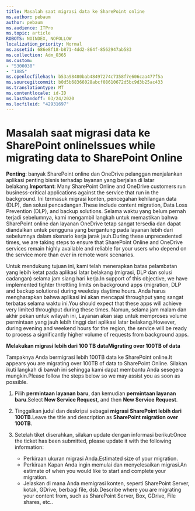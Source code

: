 ```yaml
---
title: Masalah saat migrasi data ke SharePoint online
ms.author: pebaum
author: pebaum
ms.audience: ITPro
ms.topic: article
ROBOTS: NOINDEX, NOFOLLOW
localization_priority: Normal
ms.assetid: 686e8f18-b871-4dd2-864f-8562947ab583
ms.collection: Adm_O365
ms.custom:
- "5300030"
- "1885"
ms.openlocfilehash: b53a98480bab48497274c7358f7e606caa477f5a
ms.sourcegitcommit: b0d5b68366028abcf08610672d5bc9d3b25ac433
ms.translationtype: MT
ms.contentlocale: id-ID
ms.lasthandoff: 03/24/2020
ms.locfileid: "42931697"
---
```

# <a name="issues-while-migrating-data-to-sharepoint-online"></a><span data-ttu-id="b2a4c-102">Masalah saat migrasi data ke SharePoint online</span><span class="sxs-lookup"><span data-stu-id="b2a4c-102">Issues while migrating data to SharePoint Online</span></span>

<span data-ttu-id="b2a4c-103">**Penting**: banyak SharePoint online dan OneDrive pelanggan menjalankan aplikasi penting bisnis terhadap layanan yang berjalan di latar belakang.</span><span class="sxs-lookup"><span data-stu-id="b2a4c-103">**Important**: Many SharePoint Online and OneDrive customers run business-critical applications against the service that run in the background.</span></span> <span data-ttu-id="b2a4c-104">Ini termasuk migrasi konten, pencegahan kehilangan data (DLP), dan solusi pencadangan.</span><span class="sxs-lookup"><span data-stu-id="b2a4c-104">These include content migration, Data Loss Prevention (DLP), and backup solutions.</span></span> <span data-ttu-id="b2a4c-105">Selama waktu yang belum pernah terjadi sebelumnya, kami mengambil langkah untuk memastikan bahwa SharePoint online dan layanan OneDrive tetap sangat tersedia dan dapat diandalkan untuk pengguna yang bergantung pada layanan lebih dari sebelumnya dalam skenario kerja jarak jauh.</span><span class="sxs-lookup"><span data-stu-id="b2a4c-105">During these unprecedented times, we are taking steps to ensure that SharePoint Online and OneDrive services remain highly available and reliable for your users who depend on the service more than ever in remote work scenarios.</span></span>

<span data-ttu-id="b2a4c-106">Untuk mendukung tujuan ini, kami telah menerapkan batas pelambatan yang lebih ketat pada aplikasi latar belakang (migrasi, DLP dan solusi cadangan) selama jam siang hari kerja.</span><span class="sxs-lookup"><span data-stu-id="b2a4c-106">In support of this objective, we have implemented tighter throttling limits on background apps (migration, DLP and backup solutions) during weekday daytime hours.</span></span> <span data-ttu-id="b2a4c-107">Anda harus mengharapkan bahwa aplikasi ini akan mencapai throughput yang sangat terbatas selama waktu ini.</span><span class="sxs-lookup"><span data-stu-id="b2a4c-107">You should expect that these apps will achieve very limited throughput during these times.</span></span> <span data-ttu-id="b2a4c-108">Namun, selama jam malam dan akhir pekan untuk wilayah ini, Layanan akan siap untuk memproses volume permintaan yang jauh lebih tinggi dari aplikasi latar belakang.</span><span class="sxs-lookup"><span data-stu-id="b2a4c-108">However, during evening and weekend hours for the region, the service will be ready to process a significantly higher volume of requests from background apps.</span></span>

<span data-ttu-id="b2a4c-109">**Melakukan migrasi lebih dari 100 TB data**</span><span class="sxs-lookup"><span data-stu-id="b2a4c-109">**Migrating over 100TB of data**</span></span>

<span data-ttu-id="b2a4c-110">Tampaknya Anda bermigrasi lebih 100TB data ke SharePoint online.</span><span class="sxs-lookup"><span data-stu-id="b2a4c-110">It appears you are migrating over 100TB of data to SharePoint Online.</span></span> <span data-ttu-id="b2a4c-111">Silakan ikuti langkah di bawah ini sehingga kami dapat membantu Anda sesegera mungkin.</span><span class="sxs-lookup"><span data-stu-id="b2a4c-111">Please follow the steps below so we may assist you as soon as possible.</span></span> 

1. <span data-ttu-id="b2a4c-112">Pilih **permintaan layanan baru**, dan kemudian **permintaan layanan baru**.</span><span class="sxs-lookup"><span data-stu-id="b2a4c-112">Select **New Service Request**, and then **New Service Request**.</span></span> 
2. <span data-ttu-id="b2a4c-113">Tinggalkan judul dan deskripsi sebagai **migrasi SharePoint lebih dari 100TB**.</span><span class="sxs-lookup"><span data-stu-id="b2a4c-113">Leave the title and description as **SharePoint migration over 100TB**.</span></span>
3. <span data-ttu-id="b2a4c-114">Setelah tiket diserahkan, silakan update dengan informasi berikut:</span><span class="sxs-lookup"><span data-stu-id="b2a4c-114">Once the ticket has been submitted, please update it with the following information:</span></span> 

    - <span data-ttu-id="b2a4c-115">Perkiraan ukuran migrasi Anda.</span><span class="sxs-lookup"><span data-stu-id="b2a4c-115">Estimated size of your migration.</span></span>
    - <span data-ttu-id="b2a4c-116">Perkiraan Kapan Anda ingin memulai dan menyelesaikan migrasi.</span><span class="sxs-lookup"><span data-stu-id="b2a4c-116">An estimate of when you would like to start and complete your migration.</span></span>
    - <span data-ttu-id="b2a4c-117">Jelaskan di mana Anda memigrasi konten, seperti SharePoint Server, kotak, GDrive, berbagi file, dsb.</span><span class="sxs-lookup"><span data-stu-id="b2a4c-117">Describe where you are migrating your content from, such as SharePoint Server, Box, GDrive, File shares, etc..</span></span>


  


